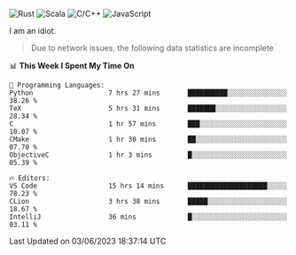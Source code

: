 ![Rust](https://img.shields.io/badge/Rust-000000?style=flat-square&logo=rust&logoColor=white)
![Scala](https://img.shields.io/badge/Scala-DC322F?style=flat-square&logo=Scala)
![C/C++](https://img.shields.io/badge/C++-00599c?style=flat-square&logo=C%2B%2B)
![JavaScript](https://img.shields.io/badge/JavaScript-323330?style=flat-square&logo=javascript&logoColor=F7DF1E)

I am an idiot.

> Due to network issues, the following data statistics are incomplete

<!--START_SECTION:waka-->
📊 **This Week I Spent My Time On** 

```text
💬 Programming Languages: 
Python                   7 hrs 27 mins       ██████████░░░░░░░░░░░░░░░   38.26 % 
TeX                      5 hrs 31 mins       ███████░░░░░░░░░░░░░░░░░░   28.34 % 
C                        1 hr 57 mins        ███░░░░░░░░░░░░░░░░░░░░░░   10.07 % 
CMake                    1 hr 30 mins        ██░░░░░░░░░░░░░░░░░░░░░░░   07.70 % 
ObjectiveC               1 hr 3 mins         █░░░░░░░░░░░░░░░░░░░░░░░░   05.39 % 

🔥 Editors: 
VS Code                  15 hrs 14 mins      ████████████████████░░░░░   78.23 % 
CLion                    3 hrs 38 mins       █████░░░░░░░░░░░░░░░░░░░░   18.67 % 
IntelliJ                 36 mins             █░░░░░░░░░░░░░░░░░░░░░░░░   03.11 % 
```


 Last Updated on 03/06/2023 18:37:14 UTC
<!--END_SECTION:waka-->
